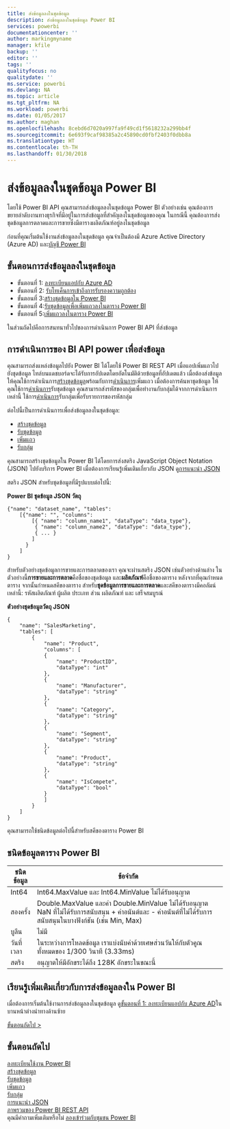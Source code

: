 ```yaml
---
title: ส่งข้อมูลลงในชุดข้อมูล
description: ส่งข้อมูลลงในชุดข้อมูล Power BI
services: powerbi
documentationcenter: ''
author: markingmyname
manager: kfile
backup: ''
editor: ''
tags: ''
qualityfocus: no
qualitydate: ''
ms.service: powerbi
ms.devlang: NA
ms.topic: article
ms.tgt_pltfrm: NA
ms.workload: powerbi
ms.date: 01/05/2017
ms.author: maghan
ms.openlocfilehash: 8cebd6d7020a997fa9f49cd1f5618232a299bb4f
ms.sourcegitcommit: 6e693f9caf98385a2c45890cd0fbf2403f0dbb8a
ms.translationtype: HT
ms.contentlocale: th-TH
ms.lasthandoff: 01/30/2018
---
```

# <a name="push-data-into-a-power-bi-dataset"></a>ส่งข้อมูลลงในชุดข้อมูล Power BI
โดยใช้ Power BI API คุณสามารถส่งข้อมูลลงในชุดข้อมูล Power BI ตัวอย่างเช่น คุณต้องการขยายลำดับงานทางธุรกิจที่มีอยู่ในการส่งข้อมูลที่สำคัญลงในชุดข้อมูลของคุณ ในกรณีนี้ คุณต้องการส่งชุดข้อมูลการตลาดและการขายซึ่งมีตารางผลิตภัณฑ์อยู่ลงในชุดข้อมูล

ก่อนที่คุณเริ่มต้นใช้งานส่งข้อมูลลงในชุดข้อมูล คุณจำเป็นต้องมี Azure Active Directory (Azure AD) และ[บัญชี Power BI](create-an-azure-active-directory-tenant.md)

## <a name="steps-to-push-data-into-a-dataset"></a>ขั้นตอนการส่งข้อมูลลงในชุดข้อมูล
* ขั้นตอนที่ 1: [ลงทะเบียนแอปกับ Azure AD](walkthrough-push-data-register-app-with-azure-ad.md)
* ขั้นตอนที่ 2: [รับโทเค็นการเข้าถึงการรับรองความถูกต้อง ](walkthrough-push-data-get-token.md)
* ขั้นตอนที่ 3:[สร้างชุดข้อมูลใน Power BI](walkthrough-push-data-create-dataset.md)
* ขั้นตอนที่ 4:[รับชุดข้อมูลเพื่อเพิ่มแถวลงในตาราง Power BI](walkthrough-push-data-get-datasets.md)
* ขั้นตอนที่ 5:[เพิ่มแถวลงในตาราง Power BI](walkthrough-push-data-add-rows.md)

ในส่วนถัดไปคือการสนทนาทั่วไปของการดำเนินการ Power BI API ที่ส่งข้อมูล

## <a name="power-bi-api-operations-to-push-data"></a>การดำเนินการของ BI API power เพื่อส่งข้อมูล
คุณสามารถส่งแหล่งข้อมูลไปยัง Power BI ได้โดยใช้ Power BI REST API เมื่อแอปเพิ่มแถวไปยังชุดข้อมูล ไทล์บนแดชบอร์ดจะได้รับการอัปเดตโดยอัตโนมัติด้วยข้อมูลที่อัปเดตแล้ว เมื่อต้องส่งข้อมูล ให้คุณใช้การดำเนินการ[สร้างชุดข้อมูล](https://msdn.microsoft.com/library/mt203562.aspx)พร้อมกับการ[ดำเนินการ](https://msdn.microsoft.com/library/mt203561.aspx)เพิ่มแถว เมื่อต้องการค้นหาชุดข้อมูล ให้คุณใช้การ[ดำเนินการ](https://msdn.microsoft.com/library/mt203567.aspx)รับชุดข้อมูล คุณสามารถส่งรหัสของกลุ่มเพื่อทำงานกับกลุ่มได้จากการดำเนินการเหล่านี้ ใช้การ[ดำเนินการ](https://msdn.microsoft.com/library/mt243842.aspx)รับกลุ่มเพื่อรับรายการของรหัสกลุ่ม

ต่อไปนี้เป็นการดำเนินการเพื่อส่งข้อมูลลงในชุดข้อมูล:

* [สร้างชุดข้อมูล](https://msdn.microsoft.com/library/mt203562.aspx)
* [รับชุดข้อมูล](https://msdn.microsoft.com/library/mt203567.aspx)
* [เพิ่มแถว](https://msdn.microsoft.com/library/mt203561.aspx)
* [รับกลุ่ม](https://msdn.microsoft.com/library/mt243842.aspx)

คุณสามารถสร้างชุดข้อมูลใน Power BI ได้โดยการส่งสตริง JavaScript Object Notation (JSON) ไปยังบริการ Power BI เมื่อต้องการเรียนรู้เพิ่มเติมเกี่ยวกับ JSON ดู[การแนะนำ JSON](http://json.org/)

สตริง JSON สำหรับชุดข้อมูลที่มีรูปแบบต่อไปนี้:

**Power BI ชุดข้อมูล JSON วัตถุ**

    {"name": "dataset_name", "tables":
        [{"name": "", "columns":
            [{ "name": "column_name1", "dataType": "data_type"},
             { "name": "column_name2", "dataType": "data_type"},
             { ... }
            ]
          }
        ]
    }

สำหรับตัวอย่างชุดข้อมูลการขายและการตลาดของเรา คุณจะผ่านสตริง JSON เช่นตัวอย่างด้านล่าง ในตัวอย่างนี้**การขายและการตลาด**คือชื่อของชุดข้อมูล และ**ผลิตภัณฑ์**คือชื่อของตาราง หลังจากที่คุณกำหนดตาราง จากนั้นกำหนดสคีของตาราง สำหรับ**ชุดข้อมูลการขายและการตลาด**และสคีของตารางมีคอลัมน์เหล่านี้: รหัสผลิตภัณฑ์ ผู้ผลิต ประเภท ส่วน ผลิตภัณฑ์ และ เสร็จสมบูรณ์

**ตัวอย่างชุดข้อมูลวัตถุ JSON**

    {
        "name": "SalesMarketing",
        "tables": [
            {
                "name": "Product",
                "columns": [
                {
                    "name": "ProductID",
                    "dataType": "int"
                },
                {
                    "name": "Manufacturer",
                    "dataType": "string"
                },
                {
                    "name": "Category",
                    "dataType": "string"
                },
                {
                    "name": "Segment",
                    "dataType": "string"
                },
                {
                    "name": "Product",
                    "dataType": "string"
                },
                {
                    "name": "IsCompete",
                    "dataType": "bool"
                }
                ]
            }
        ]
    }

คุณสามารถใช้ชนิดข้อมูลต่อไปนี้สำหรับสคีของตาราง Power BI

## <a name="power-bi-table-data-types"></a>ชนิดข้อมูลตาราง Power BI
| **ชนิดข้อมูล** | **ข้อจำกัด** |
| --- | --- |
| Int64 |Int64.MaxValue และ Int64.MinValue ไม่ได้รับอนุญาต |
| สองครั้ง |Double.MaxValue และค่า Double.MinValue ไม่ได้รับอนุญาต NaN ที่ไม่ได้รับการสนับสนุน + ค่าอนันต์และ - ค่าอนันต์ที่ไม่ได้รับการสนับสนุนในบางฟังก์ชัน (เช่น Min, Max) |
| บูลีน |ไม่มี |
| วันที่เวลา |ในระหว่างการโหลดข้อมูล เราแบ่งนับค่าด้วยเศษส่วนวันให้กับตัวคูณทั้งหมดของ 1/300 วินาที (3.33ms) |
| สตริง |อนุญาตให้มีอักขระได้ถึง 128K อักขระในขณะนี้ |

## <a name="learn-more-about-pushing-data-into-power-bi"></a>เรียนรู้เพิ่มเติมเกี่ยวกับการส่งข้อมูลลงใน Power BI
เมื่อต้องการเริ่มต้นใช้งานการส่งข้อมูลลงในชุดข้อมูล ดู[ขั้นตอนที่ 1: ลงทะเบียนแอปกับ Azure AD](walkthrough-push-data-register-app-with-azure-ad.md)ในบานหน้าต่างนำทางด้านซ้าย

[ขั้นตอนถัดไป >](walkthrough-push-data-register-app-with-azure-ad.md)

## <a name="next-steps"></a>ขั้นตอนถัดไป
[ลงทะเบียนใช้งาน Power BI](create-an-azure-active-directory-tenant.md)  
[สร้างชุดข้อมูล](https://msdn.microsoft.com/library/mt203562.aspx)  
[รับชุดข้อมูล](https://msdn.microsoft.com/library/mt203567.aspx)  
[เพิ่มแถว](https://msdn.microsoft.com/library/mt203561.aspx)  
[รับกลุ่ม](https://msdn.microsoft.com/library/mt243842.aspx)  
[การแนะนำ JSON](http://json.org/)  
[ภาพรวมของ Power BI REST API](overview-of-power-bi-rest-api.md)  
คุณมีคำถามเพิ่มเติมหรือไม่ [ ลองเข้าร่วมกับชุมชน Power BI ](http://community.powerbi.com/)

